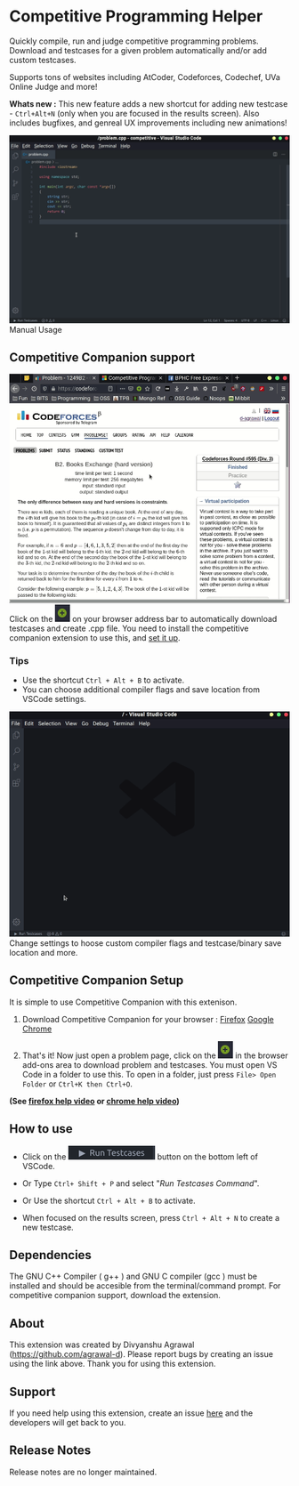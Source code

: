 # Competitive Programming Helper

Quickly compile, run and judge competitive programming problems. Download and testcases for a given problem automatically and/or add custom testcases.

Supports tons of websites including AtCoder, Codeforces, Codechef, UVa Online Judge and more!

**Whats new :** This new feature adds a new shortcut for adding new testcase - `Ctrl+Alt+N` (only when you are focused in the results screen). Also includes bugfixes, and genreal UX improvements including new animations!

![Extension Overview](screenshots/manual.gif)
Manual Usage

## Competitive Companion support

![Extension Overview](screenshots/companion.gif)
Click on the ![Green plus](screenshots/companion.png) on your browser address bar to automatically download testcases and create .cpp file. You need to install the competitive companion extension to use this, and [set it up](#competitive-companion-setup).

### Tips

- Use the shortcut `Ctrl + Alt + B` to activate.
- You can choose additional compiler flags and save location from VSCode settings.

![Settings](screenshots/settings.gif)
Change settings to hoose custom compiler flags and testcase/binary save location and more.

## Competitive Companion Setup

It is simple to use Competitive Companion with this extenison.

1. Download Competitive Companion for your browser : [Firefox](https://addons.mozilla.org/en-US/firefox/addon/competitive-companion/) [Google Chrome](https://chrome.google.com/webstore/detail/competitive-companion/cjnmckjndlpiamhfimnnjmnckgghkjbl)

1. That's it! Now just open a problem page, click on the ![Green plus](screenshots/companion.png) in the browser add-ons area to download problem and testcases. You must open VS Code in a folder to use this. To open in a folder, just press `File> Open Folder` or `Ctrl+K then Ctrl+O`.

**(See [firefox help video](https://github.com/agrawal-d/competitive-programming-helper/blob/master/screenshots/companion-help-firefox.webm?raw=true) or [chrome help video](https://github.com/agrawal-d/competitive-programming-helper/blob/master/screenshots/companion-help-chrome.webm?raw=true))**

## How to use

- Click on the ![Run testcases button](screenshots/run_testcases.png) button on the bottom left of VSCode.

- Or Type `Ctrl+ Shift + P` and select "_Run Testcases Command_".

- Or Use the shortcut `Ctrl + Alt + B` to activate.

- When focused on the results screen, press `Ctrl + Alt + N` to create a new testcase.

## Dependencies

The GNU C++ Compiler ( g++ ) and GNU C compiler (gcc ) must be installed and should be accesible from the terminal/command prompt.
For competitive companion support, download the extension.

## About

This extension was created by Divyanshu Agrawal (https://github.com/agrawal-d). Please report bugs by creating an issue using the link above. Thank you for using this extension.

## Support

If you need help using this extension, create an issue [here](https://github.com/agrawal-d) and the developers will get back to you.

## Release Notes

Release notes are no longer maintained.
